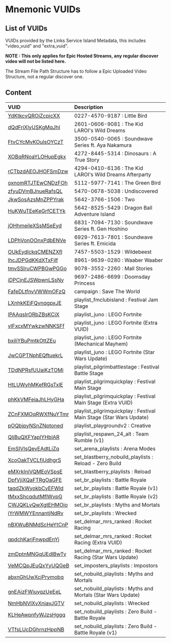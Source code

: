# Mnemonic VUIDs

## List of VUIDs

VUIDs provided by the Links Service Island Metadata, this includes "video_vuid" and "extra_vuid".

**NOTE : This only applies for Epic Hosted Streams, any regular discover video will not be listed here.**

The Stream File Path Structure has to follow a Epic Uploaded Video Structure, not a regular discover one.

## Content

| VUID | Description                |
| :-------- | :------------------------- |
| [YdKtkcvQROjZcpicXX](blurls/YdKtkcvQROjZcpicXX.json) | 0227-4570-9187 : Little Bird |
| [dQdFriXlyUSKgMqJhI](blurls/dQdFriXlyUSKgMqJhI.json) | 2601-0606-9081 : The Kid LAROI's Wild Dreams |
| [FtvCYcMvKOulsOYCzT](blurls/FtvCYcMvKOulsOYCzT.json) | 3500-0540-0065 : Soundwave Series ft. Aya Nakamura |
| [XOBqRNoaYLOHupEgkx](blurls/XOBqRNoaYLOHupEgkx.json) | 4272-8445-5314 : Dinosaurs : A True Story |
| [rCTbzdAEOJHOFSmDzw](blurls/rCTbzdAEOJHOFSmDzw.json) | 4294-0410-6136 : The Kid LAROI's Wild Dreams Afterparty |
| [oxnomRTJTEwCNDzFOh](blurls/oxnomRTJTEwCNDzFOh.json) | 5112-5977-7141 : The Green Bird |
| [zfyuDVmBJnueRafsQL](blurls/zfyuDVmBJnueRafsQL.json) | 5470-0678-5038 : Undiscovered |
| [JkwSosAzsMnZPPYrak](blurls/JkwSosAzsMnZPPYrak.json) | 5642-3766-1506 : Two |
| [HuKWuTEeKeGrfCETYk](blurls/HuKWuTEeKeGrfCETYk.json) | 5642-8525-5429 : Dragon Ball Adventure Island |
| [jOHhmeileXSsMSeEyd](blurls/jOHhmeileXSsMSeEyd.json) | 6831-7094-7130 : Soundwave Series ft. Gen Hoshino |
| [LDPhVonOOnxPdbENVe](blurls/LDPhVonOOnxPdbENVe.json) | 6929-7613-7801 : Soundwave Series ft. Emicida |
| [OUkEydlckqCMENZXfl](blurls/OUkEydlckqCMENZXfl.json) | 7457-5503-1529 : Wildebeest |
| [lhcJDPGdKKdXTxFjlf](blurls/lhcJDPGdKKdXTxFjlf.json) | 8961-9639-0280 : Waaber Waaber |
| [tmvSSlruCWPBGwPGGo](blurls/tmvSSlruCWPBGwPGGo.json) | 9078-3552-2260 : Mall Stories |
| [iDPCjnEJSWpwnLSsNy](blurls/iDPCjnEJSWpwnLSsNy.json) | 9697-2486-6699 : Doomsday Princess |
| [FafeDLtfnvVWWmOFzQ](blurls/FafeDLtfnvVWWmOFzQ.json) | campaign : Save The World |
| [LXnhkKEjFQvnqgpxJE](blurls/LXnhkKEjFQvnqgpxJE.json) | playlist_fmclubisland : Festival Jam Stage |
| [lPAAqsIrORbZBsKCiX](blurls/lPAAqsIrORbZBsKCiX.json) | playlist_juno : LEGO Fortnite |
| [vlFxcxMYwkzwNNKSFf](blurls/vlFxcxMYwkzwNNKSFf.json) | playlist_juno : LEGO Fortnite (Extra VUID) |
| [bxjliYBuPmtkOttZEu](blurls/bxjliYBuPmtkOttZEu.json) | playlist_juno : LEGO Fortnite (Mechanical Mayhem) |
| [JwCGPTNphEQftuekrL](blurls/JwCGPTNphEQftuekrL.json) | playlist_juno : LEGO Fortnite (Star Wars Update) |
| [TDdNPRsfUUaiKzTOMi](blurls/TDdNPRsfUUaiKzTOMi.json) | playlist_pilgrimbattlestage : Festival Battle Stage |
| [HtLUWyhMKefRGsTxlE](blurls/HtLUWyhMKefRGsTxlE.json) | playlist_pilgrimquickplay : Festival Main Stage |
| [phKkVMFeiaJhLHyGHa](blurls/phKkVMFeiaJhLHyGHa.json) | playlist_pilgrimquickplay : Festival Main Stage (Extra VUID) |
| [ZCnFXMOqRWXfNuYTmr](blurls/ZCnFXMOqRWXfNuYTmr.json) | playlist_pilgrimquickplay : Festival Main Stage (Star Wars Update) |
| [pOQbjpyNSnZNptoned](blurls/pOQbjpyNSnZNptoned.json) | playlist_playgroundv2 : Creative |
| [QljBuQXFYaplYHblAR](blurls/QljBuQXFYaplYHblAR.json) | playlist_respawn_24_alt : Team Rumble (v1) |
| [EmSIVIsQevEAdtLiZq](blurls/EmSIVIsQevEAdtLiZq.json) | set_arena_playlists : Arena Modes |
| [XcoOakTVCLfjUdhgrS](blurls/XcoOakTVCLfjUdhgrS.json) | set_blastberry_nobuild_playlists : Reload - Zero Build |
| [eMXrklniVQMEoVSpsE](blurls/eMXrklniVQMEoVSpsE.json) | set_blastberry_playlists : Reload |
| [DpfVjiXQaFTRgOaGFE](blurls/DpfVjiXQaFTRgOaGFE.json) | set_br_playlists : Battle Royale |
| [taqdZkWyokbCyEFWld](blurls/taqdZkWyokbCyEFWld.json) | set_br_playlists : Battle Royale (v1) |
| [tMxxShcqdutMflWvpG](blurls/tMxxShcqdutMflWvpG.json) | set_br_playlists : Battle Royale (v2) |
| [CWJQKLvQwXgtEHMOio](blurls/CWJQKLvQwXgtEHMOio.json) | set_br_playlists : Myths and Mortals |
| [iYrWMWYEnnantjNdRv](blurls/iYrWMWYEnnantjNdRv.json) | set_br_playlists : Wrecked |
| [nBXWuBNMdScHeYtCnP](blurls/nBXWuBNMdScHeYtCnP.json) | set_delmar_mrs_ranked : Rocket Racing |
| [qpdchKarjFnwpdEnYj](blurls/qpdchKarjFnwpdEnYj.json) | set_delmar_mrs_ranked : Rocket Racing (Extra VUID) |
| [zmDptnMNGqUEdlBwTv](blurls/zmDptnMNGqUEdlBwTv.json) | set_delmar_mrs_ranked : Rocket Racing (Star Wars Update) |
| [VeMCQpJEuQxYyUQGeB](blurls/VeMCQpJEuQxYyUQGeB.json) | set_imposters_playlists : Impostors |
| [abxnGhUwXcjPrymobq](blurls/abxnGhUwXcjPrymobq.json) | set_nobuild_playlists : Myths and Mortals |
| [gnEAizFWiuyqzUeEeL](blurls/gnEAizFWiuyqzUeEeL.json) | set_nobuild_playlists : Myths and Mortals (Star Wars Update) |
| [NmHbNVlXvXnjavJGTV](blurls/NmHbNVlXvXnjavJGTV.json) | set_nobuild_playlists : Wrecked |
| [KLHeAwpnfyWJzsHggq](blurls/KLHeAwpnfyWJzsHggq.json) | set_nobuild_playlists : Zero Build - Battle Royale |
| [VTfsLUcDGhrnzHppNB](blurls/VTfsLUcDGhrnzHppNB.json) | set_nobuild_playlists : Zero Build - Battle Royale (v1) |
